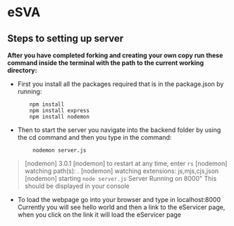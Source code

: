 # eSVA

## Steps to setting up server
**After you have completed forking and creating your own copy run these command inside the terminal with the path to the current working directory:**
- First you install all the packages required that is in the package.json by running:
 ```console
        npm install
        npm install express
        npm install nodemon
```
- Then to start the server you navigate into the backend folder by using the cd command and then you type in the command:
```console
        nodemon server.js
```
> [nodemon] 3.0.1
> [nodemon] to restart at any time, enter `rs`
> [nodemon] watching path(s): *.*
> [nodemon] watching extensions: js,mjs,cjs,json
> [nodemon] starting `node server.js`
> Server Running on 8000"
This should be displayed in your console

- To load the webpage go into your browser and type in localhost:8000
Currently you will see hello world and then a link to the eServicer page, when you click on the link it will load the eServicer page
